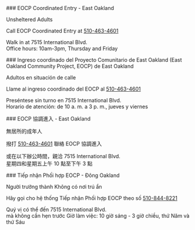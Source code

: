 <RenderIf language="en,tl">
### EOCP Coordinated Entry - East Oakland

Unsheltered Adults

Call EOCP Coordinated Entry at [510-463-4601](tel:+1-510-463-4601)

Walk in at 7515 International Blvd.  
 Office hours: 10am-3pm, Thursday and Friday

</RenderIf>
<RenderIf language="es">
### Ingreso coordinado del Proyecto Comunitario de East Oakland (East Oakland Community Project, EOCP) de East Oakland

Adultos en situación de calle

Llame al ingreso coordinado del EOCP al [510-463-4601](tel:+1-510463-4601)

Preséntese sin turno en 7515 International Blvd.  
 Horario de atención: de 10 a. m. a 3 p. m., jueves y viernes

</RenderIf>
<RenderIf language="zh">
### EOCP 協調進入 - East Oakland

無居所的成年人

撥打 [510-463-4601](tel:+1-510-463-4601) 聯絡 EOCP 協調進入

或在以下辦公時間，親洽 7515 International Blvd.  
 星期四和星期五上午 10 點至下午 3 點

</RenderIf>
<RenderIf language="vi">
### Tiếp nhận Phối hợp EOCP - Đông Oakland

Người trưởng thành Không có nơi trú ẩn

Hãy gọi cho hệ thống Tiếp nhận Phối hợp EOCP theo số [510-844-8221](tel:+1-510-844-8221)

Quý vị có thể đến 7515 International Blvd.  
 mà không cần hẹn trước Giờ làm việc: 10 giờ sáng - 3 giờ chiều, thứ Năm và thứ Sáu

</RenderIf>
